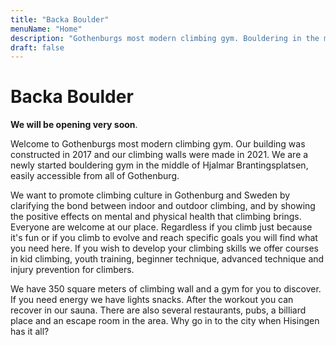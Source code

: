 ```yaml
---
title: "Backa Boulder"
menuName: "Home"
description: "Gothenburgs most modern climbing gym. Bouldering in the middle of Hjalmar Brantingsplatsen."
draft: false
---
```


# Backa Boulder

__We will be opening very soon__.

Welcome to Gothenburgs most modern climbing gym. Our building was constructed in 2017 and our climbing walls were made in 2021. We are a newly started bouldering gym in the middle of Hjalmar Brantingsplatsen, easily accessible from all of Gothenburg.

We want to promote climbing culture in Gothenburg and Sweden by clarifying the bond between indoor and outdoor climbing, and by showing the positive effects on mental and physical health that climbing brings. Everyone are welcome at our place. Regardless if you climb just because it's fun or if you climb to evolve and reach specific goals you will find what you need here. If you wish to develop your climbing skills we offer courses in kid climbing, youth training, beginner technique, advanced technique and injury prevention for climbers.

We have 350 square meters of climbing wall and a gym for you to discover. If you need energy we have lights snacks. After the workout you can recover in our sauna. There are also several restaurants, pubs, a billiard place and an escape room in the area. Why go in to the city when Hisingen has it all?



